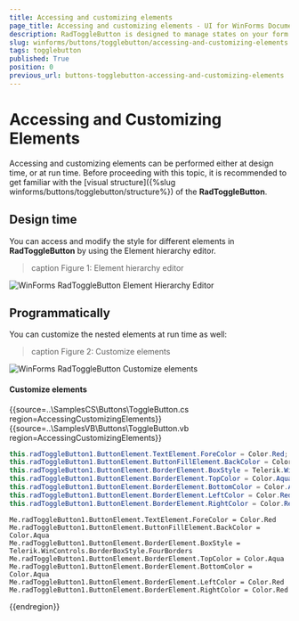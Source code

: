 ```yaml
---
title: Accessing and customizing elements
page_title: Accessing and customizing elements - UI for WinForms Documentation
description: RadToggleButton is designed to manage states on your form. It shares many features with the RadCheckBox, but provides a different visual effect than the standard check mark. 
slug: winforms/buttons/togglebutton/accessing-and-customizing-elements
tags: togglebutton
published: True
position: 0
previous_url: buttons-togglebutton-accessing-and-customizing-elements
---
```


# Accessing and Customizing Elements
 
Accessing and customizing elements can be performed either at design time, or at run time. Before proceeding with this topic, it is recommended to get familiar with the [visual structure]({%slug winforms/buttons/togglebutton/structure%}) of the __RadToggleButton__.
      

## Design time

You can access and modify the style for different elements in __RadToggleButton__ by using the Element hierarchy editor.

>caption Figure 1: Element hierarchy editor

![WinForms RadToggleButton Element Hierarchy Editor](images/togglebutton-customizing-appearance-accessing-and-customizing-elements001.png)

## Programmatically

You can customize the nested elements at run time as well:
>caption Figure 2: Customize elements

![WinForms RadToggleButton Customize elements](images/togglebutton-customizing-appearance-accessing-and-customizing-elements002.png)

#### Customize elements 

{{source=..\SamplesCS\Buttons\ToggleButton.cs region=AccessingCustomizingElements}} 
{{source=..\SamplesVB\Buttons\ToggleButton.vb region=AccessingCustomizingElements}} 

````C#
this.radToggleButton1.ButtonElement.TextElement.ForeColor = Color.Red;
this.radToggleButton1.ButtonElement.ButtonFillElement.BackColor = Color.Aqua;
this.radToggleButton1.ButtonElement.BorderElement.BoxStyle = Telerik.WinControls.BorderBoxStyle.FourBorders;
this.radToggleButton1.ButtonElement.BorderElement.TopColor = Color.Aqua;
this.radToggleButton1.ButtonElement.BorderElement.BottomColor = Color.Aqua;
this.radToggleButton1.ButtonElement.BorderElement.LeftColor = Color.Red;
this.radToggleButton1.ButtonElement.BorderElement.RightColor = Color.Red;

````
````VB.NET
Me.radToggleButton1.ButtonElement.TextElement.ForeColor = Color.Red
Me.radToggleButton1.ButtonElement.ButtonFillElement.BackColor = Color.Aqua
Me.radToggleButton1.ButtonElement.BorderElement.BoxStyle = Telerik.WinControls.BorderBoxStyle.FourBorders
Me.radToggleButton1.ButtonElement.BorderElement.TopColor = Color.Aqua
Me.radToggleButton1.ButtonElement.BorderElement.BottomColor = Color.Aqua
Me.radToggleButton1.ButtonElement.BorderElement.LeftColor = Color.Red
Me.radToggleButton1.ButtonElement.BorderElement.RightColor = Color.Red

````

{{endregion}} 
